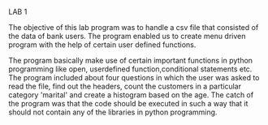 LAB 1


The objective of this lab program was to handle a csv file that consisted of the data of bank users. The program enabled us to create menu driven program with the help of certain user defined functions.

The program basically make use of certain important functions in python programming like open, userdefined function,conditional statements etc. The program included about four questions in which the user was asked to read the file, find out the headers, count the customers in a particular category 'marital' and create a histogram based on the age. The catch of the program was that the code should be executed in such a way that it should not contain any of the libraries in python programming.